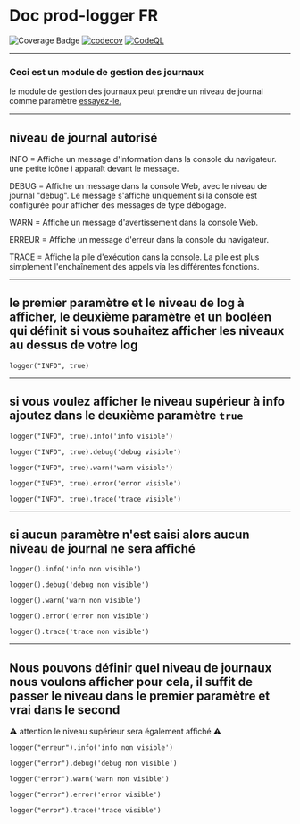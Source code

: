 # Doc prod-logger FR

![Coverage Badge](https://img.shields.io/endpoint?url=https://gist.githubusercontent.com/LeonardoDaFonsecaEsteves/6efb09a5572ada0bac3126f346d76e32/raw/prod-logger__heads_main.json) [![codecov](https://codecov.io/gh/LeonardoDaFonsecaEsteves/prod-logger/branch/main/graph/badge.svg?token=5QTMF25PCI)](https://codecov.io/gh/LeonardoDaFonsecaEsteves/prod-logger) [![CodeQL](https://github.com/LeonardoDaFonsecaEsteves/prod-logger/actions/workflows/codeql-analysis.yml/badge.svg)](https://github.com/LeonardoDaFonsecaEsteves/prod-logger/actions/workflows/codeql-analysis.yml)

***

### Ceci est un module de gestion des journaux

le module de gestion des journaux peut prendre un niveau de journal comme paramètre [essayez-le.](https://codesandbox.io/s/y1658?file=/src/App.js)
***

## niveau de journal autorisé

INFO = Affiche un message d'information dans la console du navigateur. une petite icône i apparaît devant le message.

DEBUG = Affiche un message dans la console Web, avec le niveau de journal "debug". Le message s'affiche uniquement si la console est configurée pour afficher des messages de type débogage.

WARN = Affiche un message d'avertissement dans la console Web.

ERREUR = Affiche un message d'erreur dans la console du navigateur.

TRACE = Affiche la pile d'exécution dans la console. La pile est plus simplement l'enchaînement des appels via les différentes fonctions.

***
## le premier paramètre et le niveau de log à afficher, le deuxième paramètre et un booléen qui définit si vous souhaitez afficher les niveaux au dessus de votre log
 `logger("INFO", true)`
 
****
## si vous voulez afficher le niveau supérieur à info ajoutez dans le deuxième paramètre `true`

 `logger("INFO", true).info('info visible')`
 
 `logger("INFO", true).debug('debug visible')`

 `logger("INFO", true).warn('warn visible')`

 `logger("INFO", true).error('error visible')`

 `logger("INFO", true).trace('trace visible')`

****

## si aucun paramètre n'est saisi alors aucun niveau de journal ne sera affiché

`logger().info('info non visible')`

`logger().debug('debug non visible')`

`logger().warn('warn non visible')`

`logger().error('error non visible')`

`logger().trace('trace non visible')`

*****

## Nous pouvons définir quel niveau de journaux nous voulons afficher pour cela, il suffit de passer le niveau dans le premier paramètre et vrai dans le second
:warning: attention le niveau supérieur sera également affiché :warning:

 `logger("erreur").info('info non visible')`

 `logger("error").debug('debug non visible')`

 `logger("error").warn('warn non visible')`

 `logger("error").error('error visible')`

 `logger("error").trace('trace visible')`
